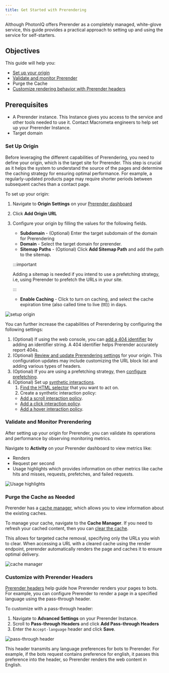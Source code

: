 ```yaml
---
title: Get Started with Prerendering
---
```


Although PhotonIQ offers Prerender as a completely managed, white-glove service, this guide provides a practical approach to setting up and using the service for self-starters.

## Objectives

This guide will help you:

- [Set up your origin](../07-prerendering-management/manage-origins/manage-origins.md)
- [Validate and monitor Prerender](../06-monitor-prerendering/validate-prerendering.md)
- Purge the Cache
- [Customize rendering behavior with Prerender headers](../03-features/02-prerendering-headers/index.md)

## Prerequisites

- A Prerender instance. This Instance gives you access to the service and other tools needed to use it. Contact Macrometa engineers to help set up your Prerender Instance.
- Target domain 


### Set Up Origin

Before leveraging the different capabilities of Prerendering, you need to define your origin, which is the target site for Prerender. This step is crucial as it helps the system to understand the source of the pages and determine the caching strategy for ensuring optimal performance. For example, a regularly-updated products page may require shorter periods between subsequent caches than a contact page. 

To set up your origin:

1. Navigate to **Origin Settings** on your [Prerender dashboard](../07-prerendering-management/index.md)
1. Click **Add Origin URL**
1. Configure your origin by filling the values for the following fields.
    - **Subdomain** - (Optional) Enter the target subdomain of the domain for Prerendering
    - **Domain** - Select the target domain for prerender.
    - **Sitemap Paths** - (Optional) Click **Add Sitemap Path** and add the path to the sitemap. 
    
    :::important
    
    Adding a sitemap is needed if you intend to use a prefetching strategy, i.e, using Prerender to prefetch the URLs in your site.

    :::
    - **Enable Caching** - Click to turn on caching, and select the cache expiration time (also called time to live (ttl)) in days.

![setup origin](/img/photoniq/prerendering/set-up-origin.png)

You can further increase the capabilities of Prerendering by configuring the following settings:

1. (Optional) If using the web console, you can [add a 404 identifier](../07-prerendering-management/manage-404-identifiers.md) by adding an identifier string. A 404 identifier helps Prerender accurately report 404s. 
1. (Optional) [Review and update Prerendering settings](../07-prerendering-management/prerendering-settings.md) for your origin. This configuration updates may include customizing the URL block list and adding various types of headers.
1. (Optional) If you are using a prefetching strategy, then [configure prefetching](../04-prerendering-strategies/01-prefetching/configure-prefetching.md).
1. (Optional) Set up [synthetic interactions](../03-features/01-synthetic-interactions/01-implementing-interaction/index.md).
   1. [Find the HTML selector](../03-features/01-synthetic-interactions/01-implementing-interaction/index.md) that you want to act on.
   2. Create a synthetic interaction policy:
    - [Add a scroll interaction policy](../03-features/01-synthetic-interactions/03-managing-synthetic-interaction-policies/manage-scroll-interactions.md).
    - [Add a click interaction policy](../03-features/01-synthetic-interactions/03-managing-synthetic-interaction-policies/manage-click-interactions.md).
    - [Add a hover interaction policy](../03-features/01-synthetic-interactions/03-managing-synthetic-interaction-policies/manage-hover-interactions.md).

### Validate and Monitor Prerendering

After setting up your origin for Prerender, you can validate its operations and performance by observing monitoring metrics.

Navigate to **Activity** on your Prerender dashboard to view metrics like:

- Renders
- Request per second
- Usage highlights which provides information on other metrics like cache hits and misses, requests, prefetches, and failed requests. 

![Usage highlights](/img/photoniq/prerendering/prerendering-metrics.png)

### Purge the Cache as Needed

Prerender has a [cache manager](../07-prerendering-management/manage-cache/manage-cache.md), which allows you to view information about the existing caches. 

To manage your cache, navigate to the **Cache Manager**. If you need to refresh your cached content, then you can [clear the cache](../07-prerendering-management/manage-cache/manage-cache.md).

This allows for targeted cache removal, specifying only the URLs you wish to clear. When accessing a URL with a cleared cache using the render endpoint, prerender automatically renders the page and caches it to ensure optimal delivery.

![cache manager](/img/photoniq/prerendering/cache-manager.png)

### Customize with Prerender Headers

[Prerender headers](../03-features/02-prerendering-headers/index.md) help guide how Prerender renders your pages to bots. For example, you can configure Prerender to render a page in a specified language using the pass-through header. 

To customize with a pass-through header:
1. Navigate to **Advanced Settings** on your Prerender Instance.
1. Scroll to **Pass-through Headers** and click **Add Pass-through Headers**
1. Enter the `Accept-language` header and click **Save**.

![pass-through header](/img/photoniq/prerendering/accept-language.png)

This header transmits any language preferences for bots to Prerender. For example, if the bots request contains preference for english, it passes this preference into the header, so Prerender renders the web content in English.


